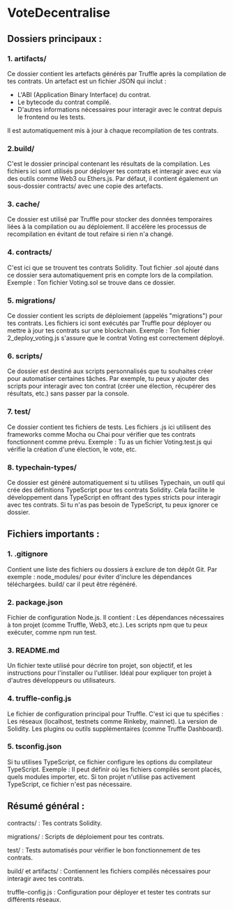 # VoteDecentralise

## Dossiers principaux :
### 1. artifacts/

Ce dossier contient les artefacts générés par Truffle après la compilation de tes contrats. Un artefact est un fichier JSON qui inclut :
- L'ABI (Application Binary Interface) du contrat.
- Le bytecode du contrat compilé.
- D'autres informations nécessaires pour interagir avec le contrat depuis le frontend ou les tests.

Il est automatiquement mis à jour à chaque recompilation de tes contrats.

### 2.build/
C'est le dossier principal contenant les résultats de la compilation.
Les fichiers ici sont utilisés pour déployer tes contrats et interagir avec eux via des outils comme Web3 ou Ethers.js.
Par défaut, il contient également un sous-dossier contracts/ avec une copie des artefacts.

### 3. cache/
Ce dossier est utilisé par Truffle pour stocker des données temporaires liées à la compilation ou au déploiement.
Il accélère les processus de recompilation en évitant de tout refaire si rien n'a changé.

### 4. contracts/
C'est ici que se trouvent tes contrats Solidity.
Tout fichier .sol ajouté dans ce dossier sera automatiquement pris en compte lors de la compilation.
Exemple : Ton fichier Voting.sol se trouve dans ce dossier.

### 5. migrations/
Ce dossier contient les scripts de déploiement (appelés "migrations") pour tes contrats.
Les fichiers ici sont exécutés par Truffle pour déployer ou mettre à jour tes contrats sur une blockchain.
Exemple : Ton fichier 2_deploy_voting.js s'assure que le contrat Voting est correctement déployé.

### 6. scripts/
Ce dossier est destiné aux scripts personnalisés que tu souhaites créer pour automatiser certaines tâches.
Par exemple, tu peux y ajouter des scripts pour interagir avec ton contrat (créer une élection, récupérer des résultats, etc.) sans passer par la console.

### 7. test/
Ce dossier contient tes fichiers de tests.
Les fichiers .js ici utilisent des frameworks comme Mocha ou Chai pour vérifier que tes contrats fonctionnent comme prévu.
Exemple : Tu as un fichier Voting.test.js qui vérifie la création d'une élection, le vote, etc.

### 8. typechain-types/
Ce dossier est généré automatiquement si tu utilises Typechain, un outil qui crée des définitions TypeScript pour tes contrats Solidity.
Cela facilite le développement dans TypeScript en offrant des types stricts pour interagir avec tes contrats.
Si tu n'as pas besoin de TypeScript, tu peux ignorer ce dossier.


## Fichiers importants :
### 1. .gitignore
Contient une liste des fichiers ou dossiers à exclure de ton dépôt Git. Par exemple :
node_modules/ pour éviter d'inclure les dépendances téléchargées.
build/ car il peut être régénéré.
### 2. package.json
Fichier de configuration Node.js. Il contient :
Les dépendances nécessaires à ton projet (comme Truffle, Web3, etc.).
Les scripts npm que tu peux exécuter, comme npm run test.

### 3. README.md
Un fichier texte utilisé pour décrire ton projet, son objectif, et les instructions pour l'installer ou l'utiliser.
Idéal pour expliquer ton projet à d'autres développeurs ou utilisateurs.

### 4. truffle-config.js
Le fichier de configuration principal pour Truffle.
C'est ici que tu spécifies :
Les réseaux (localhost, testnets comme Rinkeby, mainnet).
La version de Solidity.
Les plugins ou outils supplémentaires (comme Truffle Dashboard).

### 5. tsconfig.json
Si tu utilises TypeScript, ce fichier configure les options du compilateur TypeScript.
Exemple : Il peut définir où les fichiers compilés seront placés, quels modules importer, etc.
Si ton projet n'utilise pas activement TypeScript, ce fichier n'est pas nécessaire.


## Résumé général :
contracts/ : Tes contrats Solidity.

migrations/ : Scripts de déploiement pour tes contrats.

test/ : Tests automatisés pour vérifier le bon fonctionnement de tes contrats.

build/ et artifacts/ : Contiennent les fichiers 
compilés nécessaires pour interagir avec tes contrats.

truffle-config.js : Configuration pour déployer et tester tes contrats sur différents réseaux.